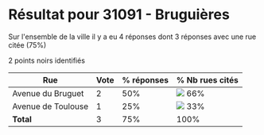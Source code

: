 # Résultat pour 31091 - Bruguières

Sur l'ensemble de la ville il y a eu 4 réponses dont 3 réponses avec une rue citée (75%)

2 points noirs identifiés

| Rue | Vote | % réponses | % Nb rues cités|
|-----|------|------------|----------------|
| Avenue du Bruguet | 2 | 50% | <img src="../../img/bar_66.gif" />&nbsp;66%|
| Avenue de Toulouse | 1 | 25% | <img src="../../img/bar_33.gif" />&nbsp;33%|
| **Total** | 3 | 75% | 100%|
